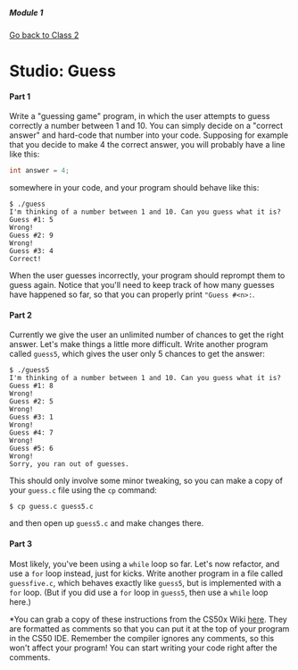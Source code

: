 ##### Module 1
[Go back to Class 2](../../class2)
# Studio: Guess

#### Part 1

Write a "guessing game" program, in which the user attempts to guess correctly a number between 1 and 10.
You can simply decide on a "correct answer" and hard-code that number into your code. 
Supposing for example that you decide to make 4 the correct answer, you will probably have a line like this:
```c
int answer = 4;
```
somewhere in your code, and your program should behave like this:

```
$ ./guess
I'm thinking of a number between 1 and 10. Can you guess what it is?
Guess #1: 5
Wrong!
Guess #2: 9
Wrong!
Guess #3: 4
Correct!
```

When the user guesses incorrectly, your program should reprompt them to guess again. Notice that you'll need to keep track of how many guesses have happened so far, so that you can properly print `"Guess #<n>:`. 

#### Part 2

Currently we give the user an unlimited number of chances to get the right answer. Let's make things a little more difficult. Write another program called `guess5`, which gives the user only 5 chances to get the answer:
```
$ ./guess5
I'm thinking of a number between 1 and 10. Can you guess what it is?
Guess #1: 8
Wrong!
Guess #2: 5
Wrong!
Guess #3: 1
Wrong!
Guess #4: 7
Wrong!
Guess #5: 6
Wrong!
Sorry, you ran out of guesses.
```

This should only involve some minor tweaking, so you can make a copy of your `guess.c` file using the `cp` command:
```
$ cp guess.c guess5.c
```
and then open up `guess5.c` and make changes there.

#### Part 3

Most likely, you've been using a `while` loop so far. Let's now refactor, and use a `for` loop instead, just for kicks. Write another program in a file called `guessfive.c`, which behaves exactly like `guess5`, but is implemented with a `for` loop. (But if you did use a `for` loop in `guess5`, then use a `while` loop here.)

*You can grab a copy of these instructions from the CS50x Wiki <a href="../../../../../../../helpful-resources/modules/module-1.md#class-2-studio-guess" target="_blank">here</a>.  They are formatted as comments so that you can put it at the top of your program in the CS50 IDE.  Remember the compiler ignores any comments, so this won't affect your program! You can start writing your code right after the comments. 
